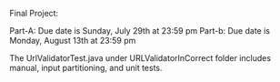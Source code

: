 Final Project:

Part-A: Due date is Sunday, July 29th at 23:59 pm
Part-b: Due date is Monday, August 13th at 23:59 pm

The UrlValidatorTest.java under URLValidatorInCorrect folder
includes manual, input partitioning, and unit tests.